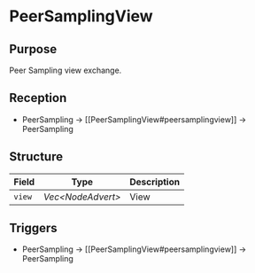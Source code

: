 # PeerSamplingView


## Purpose


Peer Sampling view exchange.

## Reception


- PeerSampling $\to$ [[PeerSamplingView#peersamplingview]] $\to$ PeerSampling

## Structure


| Field  | Type                | Description |
|--------|---------------------|-------------|
| `view` | *Vec\<NodeAdvert\>* | View        |

## Triggers


- PeerSampling $\to$ [[PeerSamplingView#peersamplingview]] $\to$ PeerSampling
